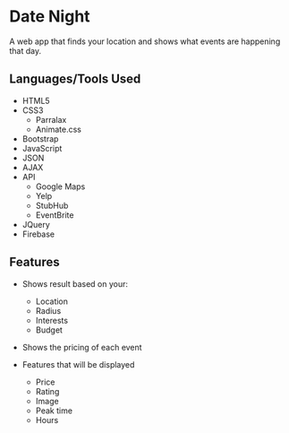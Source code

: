 # Date Night
A web app that finds your location and shows what events are happening that day.

## Languages/Tools Used
- HTML5
- CSS3
  - Parralax
  - Animate.css
- Bootstrap
- JavaScript
- JSON
- AJAX
- API
  - Google Maps
  - Yelp
  - StubHub
  - EventBrite
- JQuery
- Firebase



## Features

- Shows result based on your: 
  - Location 
  - Radius
  - Interests
  - Budget
  
- Shows the pricing of each event

- Features that will be displayed
  - Price
  - Rating
  - Image
  - Peak time
  - Hours
  



